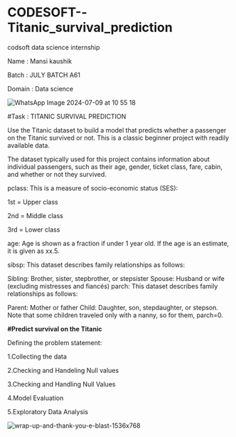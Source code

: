 # CODESOFT--Titanic_survival_prediction

codsoft data science internship

Name : Mansi kaushik

Batch : JULY BATCH A61

Domain : Data science

![WhatsApp Image 2024-07-09 at 10 55 18](https://github.com/MansiKaushik123/CODESOFT--Titanic_survival_prediction/assets/140509411/bfeac095-7442-4b21-9726-f0825b1cffd4)

#Task : TITANIC SURVIVAL PREDICTION

Use the Titanic dataset to build a model that predicts whether a passenger on the Titanic survived or not. This is a classic beginner project with readily available data.

The dataset typically used for this project contains information about individual passengers, such as their age, gender, ticket class, fare, cabin, and whether or not they survived.

pclass: This is a measure of socio-economic status (SES):

1st = Upper class

2nd = Middle class

3rd = Lower class

age: Age is shown as a fraction if under 1 year old. If the age is an estimate, it is given as xx.5.

sibsp: This dataset describes family relationships as follows:

Sibling: Brother, sister, stepbrother, or stepsister Spouse: Husband or wife (excluding mistresses and fiancés) parch: This dataset describes family relationships as follows:

Parent: Mother or father Child: Daughter, son, stepdaughter, or stepson. Note that some children traveled only with a nanny, so for them, parch=0.


**#Predict survival on the Titanic**

Defining the problem statement:

1.Collecting the data

2.Checking and Handeling Null values

3.Checking and Handling Null Values

4.Model Evaluation

5.Exploratory Data Analysis




![wrap-up-and-thank-you-e-blast-1536x768](https://github.com/MansiKaushik123/CODESOFT--Titanic_survival_prediction/assets/140509411/ea746b5f-193a-4156-a2d2-e624471d8473)
